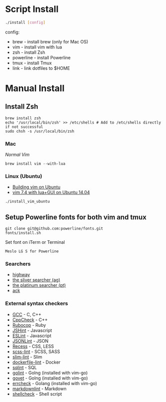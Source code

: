 # Script Install
```sh
./install [config]
```
config:
- brew       - install brew (only for Mac OS)
- vim        - install vim with lua
- zsh        - install Zsh
- powerline  - install Powerline
- tmux       - install Tmux
- link       - link dotfiles to $HOME

# Manual Install
## Install Zsh
```
brew install zsh
echo '/usr/local/bin/zsh' >> /etc/shells # Add to /etc/shells directly if not successful
sudo chsh -s /usr/local/bin/zsh
```

### Mac
*Normal Vim*
```
brew install vim --with-lua
```

### Linux (Ubuntu)
- [Building vim on Ubuntu](http://vim.wikia.com/wiki/Building_Vim)
- [vim 7.4 with lua+GUI on Ubuntu 14.04](https://gist.github.com/darwin67/44668fad5c94a9946cba)

```sh
./install_vim_ubuntu
```

## Setup Powerline fonts for both vim and tmux
```
git clone git@github.com:powerline/fonts.git
fonts/install.sh
```

Set font on iTerm or Terminal
```
Meslo LG S for Powerline
```

### Searchers
- [highway](https://github.com/tkengo/highway)
- [the sliver searcher (ag)](https://github.com/ggreer/the_silver_searcher)
- [the platinum searcher (pt)](https://github.com/monochromegane/the_platinum_searcher)
- [ack](http://beyondgrep.com/)

### External syntax checkers
- [GCC](https://github.com/scrooloose/syntastic/wiki/C--%3A---gcc) - C, C++
- [CppCheck](http://cppcheck.sourceforge.net/) - C++
- [Rubocop](https://github.com/bbatsov/rubocop) - Ruby
- [JSHint](https://github.com/eslint/eslint) - Javascript
- [ESLint](https://github.com/eslint/eslint) - Javascript
- [JSONLint](https://www.npmjs.com/package/jsonlint) - JSON
- [Recess](http://twitter.github.io/recess/) - CSS, LESS
- [scss-lint](https://github.com/brigade/scss-lint) - SCSS, SASS
- [slim-lint](https://github.com/sds/slim-lint) - Slim
- [dockerfile-lint](https://github.com/projectatomic/dockerfile_lint) - Docker
- [sqlint](https://github.com/purcell/sqlint) - SQL
- [golint](https://github.com/golang/lint) - Golng (installed with vim-go)
- [govet](https://golang.org/cmd/vet/) - Golng (installed with vim-go)
- [errcheck](https://github.com/kisielk/errcheck) - Golang (installed with vim-go)
- [markdownlint](https://github.com/mivok/markdownlint) - Markdown
- [shellcheck](https://github.com/koalaman/shellcheck) - Shell script
